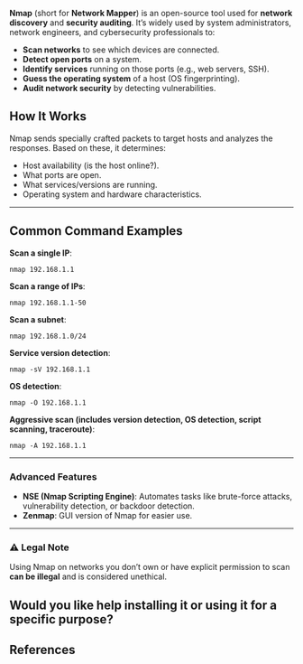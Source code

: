 **Nmap** (short for **Network Mapper**) is an open-source tool used for **network discovery** and **security auditing**. It’s widely used by system administrators, network engineers, and cybersecurity professionals to:

- **Scan networks** to see which devices are connected.
- **Detect open ports** on a system.
- **Identify services** running on those ports (e.g., web servers, SSH).
- **Guess the operating system** of a host (OS fingerprinting).
- **Audit network security** by detecting vulnerabilities.


## How It Works

Nmap sends specially crafted packets to target hosts and analyzes the responses. Based on these, it determines:
- Host availability (is the host online?).
- What ports are open.
- What services/versions are running.
- Operating system and hardware characteristics.


---

## Common Command Examples

**Scan a single IP**:
```
nmap 192.168.1.1
```

**Scan a range of IPs**:
```
nmap 192.168.1.1-50
```

**Scan a subnet**:
```
nmap 192.168.1.0/24
```

**Service version detection**:
```
nmap -sV 192.168.1.1
```

**OS detection**:
```
nmap -O 192.168.1.1
```

**Aggressive scan (includes version detection, OS detection, script scanning, traceroute)**:
```
nmap -A 192.168.1.1
```


---

### Advanced Features

- **NSE (Nmap Scripting Engine)**: Automates tasks like brute-force attacks, vulnerability detection, or backdoor detection.
- **Zenmap**: GUI version of Nmap for easier use.

---

### ⚠️ Legal Note

Using Nmap on networks you don’t own or have explicit permission to scan **can be illegal** and is considered unethical.

Would you like help installing it or using it for a specific purpose?
---

## References

